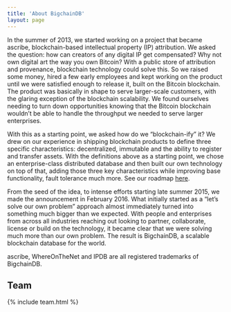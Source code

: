 ```yaml
---
title: 'About BigchainDB'
layout: page
---
```

In the summer of 2013, we started working on a project that became ascribe, blockchain-based intellectual property (IP) attribution. We asked the question: how can creators of any digital IP get compensated? Why not own digital art the way you own Bitcoin? With a public store of attribution and provenance, blockchain technology could solve this. So we raised some money, hired a few early employees and kept working on the product until we were satisfied enough to release it, built on the Bitcoin blockchain. The product was basically in shape to serve larger-scale customers, with the glaring exception of the blockchain scalability. We found ourselves needing to turn down opportunities knowing that the Bitcoin blockchain wouldn’t be able to handle the throughput we needed to serve larger enterprises.

With this as a starting point, we asked how do we “blockchain-ify” it? We drew on our experience in shipping blockchain products to define three specific characteristics: decentralized, immutable and the ability to register and transfer assets. With the definitions above as a starting point, we chose an enterprise-class distributed database and then built our own technology on top of that, adding those three key characteristics while improving base functionality, fault tolerance much more. See our roadmap <a href="https://github.com/{{ site.github.org }}/bigchaindb/org/blob/master/ROADMAP.md">here</a>.

From the seed of the idea, to intense efforts starting late summer 2015, we made the announcement in February 2016. What initially started as a “let’s solve our own problem” approach almost immediately turned into something much bigger than we expected. With people and enterprises from across all industries reaching out looking to partner, collaborate, license or build on the technology, it became clear that we were solving much more than our own problem. The result is BigchainDB, a scalable blockchain database for the world.

ascribe, WhereOnTheNet and IPDB are all registered trademarks of BigchainDB.

## Team

 {% include team.html %}
